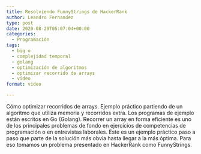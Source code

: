 ```yaml
---
title: Resolviendo FunnyStrings de HackerRank
author: Leandro Fernandez
type: post
date: 2020-08-29T05:07:04+00:00
categories:
  - Programación
tags:
  - big o
  - complejidad temporal
  - golang
  - optimización de algoritmos
  - optimizar recorrido de arrays
  - video
format: video

---
```

Cómo optimizar recorridos de arrays. Ejemplo práctico partiendo de un algoritmo que utiliza memoria y recorridos extra. Los programas de ejemplo están escritos en Go (Golang). Recorrer un array en forma eficiente es uno de los principales problemas de fondo en ejercicios de competencias de programación o en entrevistas laborales. Este es un ejemplo práctico paso a paso que parte de la solución más obvia hasta llegar a la más óptima. Para eso tomamos un problema presentado en HackerRank como FunnyStrings.

<!--more--><figure class="wp-block-embed is-type-video is-provider-youtube wp-block-embed-youtube wp-embed-aspect-16-9 wp-has-aspect-ratio">

<div class="wp-block-embed__wrapper">
  <span class="embed-youtube" style="text-align:center; display: block;"></span>
</div></figure>